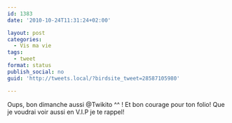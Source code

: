```yaml
---
id: 1383
date: '2010-10-24T11:31:24+02:00'

layout: post
categories:
  - Vis ma vie
tags:
  - tweet
format: status
publish_social: no
guid: 'http://tweets.local/?birdsite_tweet=28587105980'

---
```


Oups, bon dimanche aussi @Twikito ^^ ! Et bon courage pour ton folio! Que je voudrai voir aussi en V.I.P je te rappel!